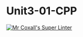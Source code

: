 # Unit3-01-CPP
[![Mr Coxall's Super Linter](https://github.com/ICS3U-C-Programming-Amara-T/Unit3-01-CPP/workflows/Mr%20Coxall's%20Super%20Linter/badge.svg)](https://github.com/ICS3U-C-Programming-Amara-T/Unit3-01-CPP/actions/)
